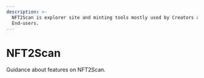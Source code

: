 ```yaml
---
description: >-
  NFT2Scan is explorer site and minting tools mostly used by Creators and
  End-users.
---
```


# NFT2Scan

Guidance about features on NFT2Scan.
